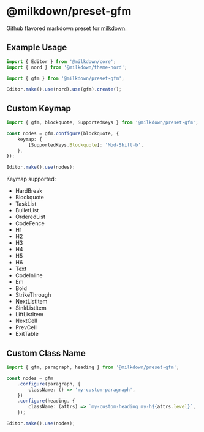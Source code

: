 # @milkdown/preset-gfm

Github flavored markdown preset for [milkdown](https://saul-mirone.github.io/milkdown/).

## Example Usage

```typescript
import { Editor } from '@milkdown/core';
import { nord } from '@milkdown/theme-nord';

import { gfm } from '@milkdown/preset-gfm';

Editor.make().use(nord).use(gfm).create();
```

## Custom Keymap

```typescript
import { gfm, blockquote, SupportedKeys } from '@milkdown/preset-gfm';

const nodes = gfm.configure(blockquote, {
    keymap: {
        [SupportedKeys.Blockquote]: 'Mod-Shift-b',
    },
});

Editor.make().use(nodes);
```

Keymap supported:

-   HardBreak
-   Blockquote
-   TaskList
-   BulletList
-   OrderedList
-   CodeFence
-   H1
-   H2
-   H3
-   H4
-   H5
-   H6
-   Text
-   CodeInline
-   Em
-   Bold
-   StrikeThrough
-   NextListItem
-   SinkListItem
-   LiftListItem
-   NextCell
-   PrevCell
-   ExitTable

## Custom Class Name

```typescript
import { gfm, paragraph, heading } from '@milkdown/preset-gfm';

const nodes = gfm
    .configure(paragraph, {
        className: () => 'my-custom-paragraph',
    })
    .configure(heading, {
        className: (attrs) => `my-custom-heading my-h${attrs.level}`,
    });

Editor.make().use(nodes);
```
